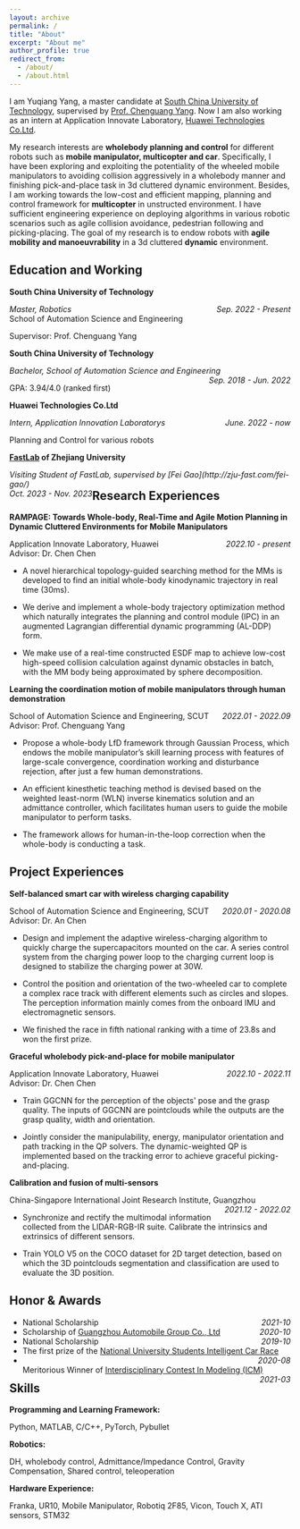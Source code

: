 ```yaml
---
layout: archive
permalink: /
title: "About"
excerpt: "About me"
author_profile: true
redirect_from: 
  - /about/
  - /about.html
---
```


I am Yuqiang Yang, a master candidate at [South China University of Technology](https://www.scut.edu.cn/new/), supervised by [Prof. Chenguang Yang](https://scholar.google.com/citations?user=e8io0fYAAAAJ&hl=zh-CN&oi=ao). Now I am also working as an intern at Application Innovate Laboratory, [Huawei Technologies Co.Ltd](www.huawei.com).

My research interests are **wholebody planning and control** for different robots such as **mobile manipulator, multicopter and car**. Specifically, I have been exploring and exploiting the potentiality of the wheeled mobile manipulators to avoiding collision aggressively in a wholebody manner and finishing pick-and-place task in 3d cluttered dynamic environment. Besides, I am working towards the low-cost and efficient mapping, planning and control framework for **multicopter** in unstructed environment. I have sufficient engineering experience on deploying algorithms in various robotic scenarios such as agile collision avoidance, pedestrian following and picking-placing. The goal of my research is to endow robots with **agile mobility and manoeuvrability** in a 3d cluttered **dynamic** environment.

## Education and Working
**South China University of Technology**
<div style="float:left; text-align:left"><i>Master, Robotics</i></div> <div style="float:right; text-align:right"><i>Sep. 2022 - Present</i></div><br />
<div style="float:left; text-align:left">School of Automation Science and Engineering</div>
<p><br />Supervisor: Prof. Chenguang Yang</p>

**South China University of Technology**
<div style="float:left; text-align:left"><i>Bachelor, School of Automation Science and Engineering</i></div> 
<div style="float:right; text-align:right"><i>Sep. 2018 - Jun. 2022</i></div><br/>
<p>GPA: 3.94/4.0 (ranked first)</p>

**Huawei Technologies Co.Ltd**
<div style="float:left; text-align:left"><i>Intern, Application Innovation Laboratorys</i></div> 
<div style="float:right; text-align:right"><i>June. 2022 - now</i></div><br/>
<p>Planning and Control for various robots</p>

**[FastLab](http://zju-fast.com/) of Zhejiang University**
<div style="float:left; text-align:left"><i>Visiting Student of FastLab, supervised by [Fei Gao](http://zju-fast.com/fei-gao/)</i></div> 
<div style="float:left; text-align:left"><i>Oct. 2023 - Nov. 2023</i></div> 

## Research Experiences


**RAMPAGE: Towards Whole-body, Real-Time and Agile Motion Planning in Dynamic Cluttered Environments for Mobile Manipulators**
<div style="float:left; text-align:left">Application Innovate Laboratory, Huawei</div> <div style="float:right; text-align:right"><i>2022.10 - present</i></div>  
<br />
Advisor: Dr. Chen Chen
<ul>
<li>
    A novel hierarchical topology-guided searching method for the MMs is developed to find an initial whole-body kinodynamic trajectory in real time (30ms).
</li>
<li>
  <p> We derive and implement a whole-body trajectory optimization method which naturally integrates the planning and control module (IPC) in an augmented Lagrangian differential dynamic programming (AL-DDP) form.</p>
</li>
<li>
  <p>We make use of a real-time constructed ESDF map to achieve low-cost high-speed collision calculation against dynamic obstacles in batch, with the MM body being approximated by sphere decomposition.</p>
</li>
</ul>

**Learning the coordination motion of mobile manipulators through human demonstration**
<div style="float:left; text-align:left">School of Automation Science and Engineering, SCUT</div> <div style="float:right; text-align:right"><i>2022.01 - 2022.09</i></div>
<p> <br />
Advisor: Prof. Chenguang Yang</p>
<ul>
<li>
  <p>Propose a
whole-body LfD framework through Gaussian Process, which
endows the mobile manipulator’s skill learning process with
features of large-scale convergence, coordination working and
disturbance rejection, after just a few human demonstrations.</p>
</li>
<li>
  <p>An
efficient kinesthetic teaching method is devised based on the
weighted least-norm (WLN) inverse kinematics solution and an
admittance controller, which facilitates human users to guide
the mobile manipulator to perform tasks.</p>
</li>
<li>
  <p> The framework allows for human-in-the-loop correction when the whole-body is conducting a task.</p>
</li>
</ul>

## Project Experiences
**Self-balanced smart car with wireless charging capability**
<div style="float:left; text-align:left">School of Automation Science and Engineering, SCUT</div> <div style="float:right; text-align:right"><i>2020.01 - 2020.08</i></div>
<p> <br />
Advisor: Dr. An Chen</p>
<ul>
<li>
  <p>Design and implement the adaptive wireless-charging algorithm to quickly charge the supercapacitors mounted on the car. A series control system from the charging power loop to the charging current loop is designed to stabilize the charging power at 30W.</p>
</li>
<li>
  <p> Control the position and orientation of the two-wheeled car to complete a complex race track with different elements such as circles and slopes. The perception information mainly comes from the onboard IMU and electromagnetic sensors.</p>
</li>
<li>
  <p> We finished the race in fifth national ranking with a time of 23.8s and won the first prize.</p>
</li>
</ul>

**Graceful wholebody pick-and-place for mobile manipulator**
<div style="float:left; text-align:left">Application Innovate Laboratory, Huawei</div> <div style="float:right; text-align:right"><i>2022.10 - 2022.11</i></div>
<p> <br />
Advisor: Dr. Chen Chen</p>
<ul>
<li>
  <p>Train GGCNN for the perception of the objects' pose and the grasp quality. The inputs of GGCNN are pointclouds while the outputs are the grasp quality, width and orientation.</p>
</li>
<li>
  <p> Jointly consider the manipulability, energy, manipulator orientation and path tracking in the QP solvers. The dynamic-weighted QP is implemented based on the tracking error to achieve graceful picking-and-placing.</p>
</li>
</ul>

**Calibration and fusion of multi-sensors**
<div style="float:left; text-align:left">China-Singapore International Joint Research Institute, Guangzhou</div> <div style="float:right; text-align:right"><i>2021.12 - 2022.02</i></div>
<br/>
<ul>
<li>
  <p> Synchronize and rectify the multimodal information collected from the LIDAR-RGB-IR suite. Calibrate the intrinsics and extrinsics of different sensors.</p>
</li>
<li>
  <p> Train YOLO V5 on the COCO dataset for 2D target detection, based on which the 3D pointclouds segmentation and classification are used to evaluate the 3D position.</p>
</li>
</ul>

## Honor & Awards

<ul>
<li> <div style="float:left; text-align:left">National Scholarship</div> <div style="float:right; text-align:right"><i>2021-10</i></div></li>

<li> <div style="float:left; text-align:left"> Scholarship of <a href="https://www.gac.com.cn/cn/" title="GuangQi">Guangzhou Automobile Group Co., Ltd</a></div> <div style="float:right; text-align:right"><i>2020-10</i></div></li>
<li> <div style="float:left; text-align:left">National Scholarship</div> <div style="float:right; text-align:right"><i>2019-10</i></div></li>
<li> <div style="float:left; text-align:left">The first prize of the <a href="https://www.caa.org.cn/Content/260.html" title="zhinengche">National University Students Intelligent Car Race</a> </div> <div style="float:right; text-align:right"><i>2020-08</i></div></li>
<li> <div style="float:left; text-align:left">Meritorious Winner of  <a href="https://www.comap.com/contests/mcm-icm" title="zhinengche">Interdisciplinary Contest In Modeling (ICM)</a> </div> <div style="float:right; text-align:right"><i>2021-03</i></div> </li>
</ul>



## Skills

**Programming and Learning Framework:**
<p>Python, MATLAB, C/C++, PyTorch, Pybullet</p>  

**Robotics:**
<p>DH, wholebody control, Admittance/Impedance Control, Gravity Compensation,  Shared control, teleoperation</p>

**Hardware Experience:**
<p>Franka, UR10, Mobile Manipulator, Robotiq 2F85, Vicon, Touch X, ATI sensors, STM32</p>